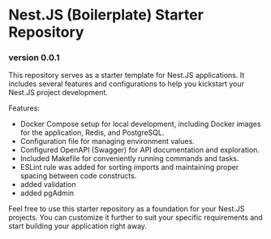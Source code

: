 # Nest.JS (Boilerplate) Starter Repository

### version 0.0.1

This repository serves as a starter template for Nest.JS applications. It includes several features and configurations to help you kickstart your Nest.JS project development.

Features:
- Docker Compose setup for local development, including Docker images for the application, Redis, and PostgreSQL.
- Configuration file for managing environment values.
- Configured OpenAPI (Swagger) for API documentation and exploration.
- Included Makefile for conveniently running commands and tasks.
- ESLint rule was added for sorting imports and maintaining proper spacing between code constructs.
- added validation
- added pgAdmin

Feel free to use this starter repository as a foundation for your Nest.JS projects. You can customize it further to suit your specific requirements and start building your application right away.
